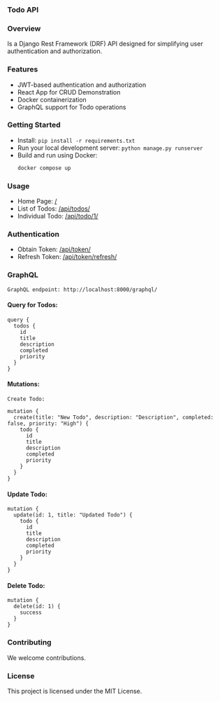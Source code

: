 ### Todo API

### Overview
Is a Django Rest Framework (DRF) API designed for simplifying user authentication and authorization.

### Features
- JWT-based authentication and authorization
- React App for CRUD Demonstration
- Docker containerization
- GraphQL support for Todo operations

### Getting Started
- Install: `pip install -r requirements.txt`
- Run your local development server: `python manage.py runserver`
- Build and run using Docker:
  ```bash
  docker compose up

### Usage

- Home Page: [/](http://localhost:8000/)
- List of Todos: [/api/todos/](http://localhost:8000/api/todos/)
- Individual Todo: [/api/todo/1/](http://localhost:8000/api/todo/<str:pk>)

### Authentication

- Obtain Token: [/api/token/](http://localhost:8000/api/token/)
- Refresh Token: [/api/token/refresh/](http://localhost:8000/api/token/refresh/)

### GraphQL

    GraphQL endpoint: http://localhost:8000/graphql/

#### Query for Todos:

    query {
      todos {
        id
        title
        description
        completed
        priority
      }
    }

#### Mutations:

    Create Todo:

    mutation {
      create(title: "New Todo", description: "Description", completed: false, priority: "High") {
        todo {
          id
          title
          description
          completed
          priority
        }
      }
    }

#### Update Todo:

    mutation {
      update(id: 1, title: "Updated Todo") {
        todo {
          id
          title
          description
          completed
          priority
        }
      }
    }

#### Delete Todo:

    mutation {
      delete(id: 1) {
        success
      }
    }

### Contributing

We welcome contributions.
### License

This project is licensed under the MIT License.